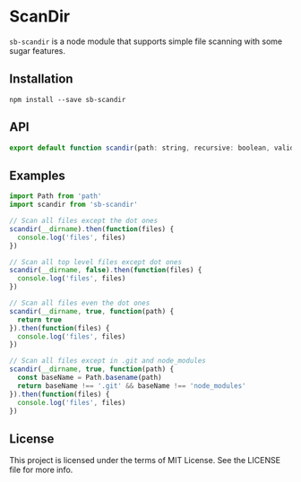 # ScanDir

`sb-scandir` is a node module that supports simple file scanning with some sugar features.

## Installation

```
npm install --save sb-scandir
```

## API

```js
export default function scandir(path: string, recursive: boolean, validate: ((file: string) => boolean)): Promise<Array<string>>
```

## Examples

```js
import Path from 'path'
import scandir from 'sb-scandir'

// Scan all files except the dot ones
scandir(__dirname).then(function(files) {
  console.log('files', files)
})

// Scan all top level files except dot ones
scandir(__dirname, false).then(function(files) {
  console.log('files', files)
})

// Scan all files even the dot ones
scandir(__dirname, true, function(path) {
  return true
}).then(function(files) {
  console.log('files', files)
})

// Scan all files except in .git and node_modules
scandir(__dirname, true, function(path) {
  const baseName = Path.basename(path)
  return baseName !== '.git' && baseName !== 'node_modules'
}).then(function(files) {
  console.log('files', files)
})
```

## License

This project is licensed under the terms of MIT License. See the LICENSE file for more info.
